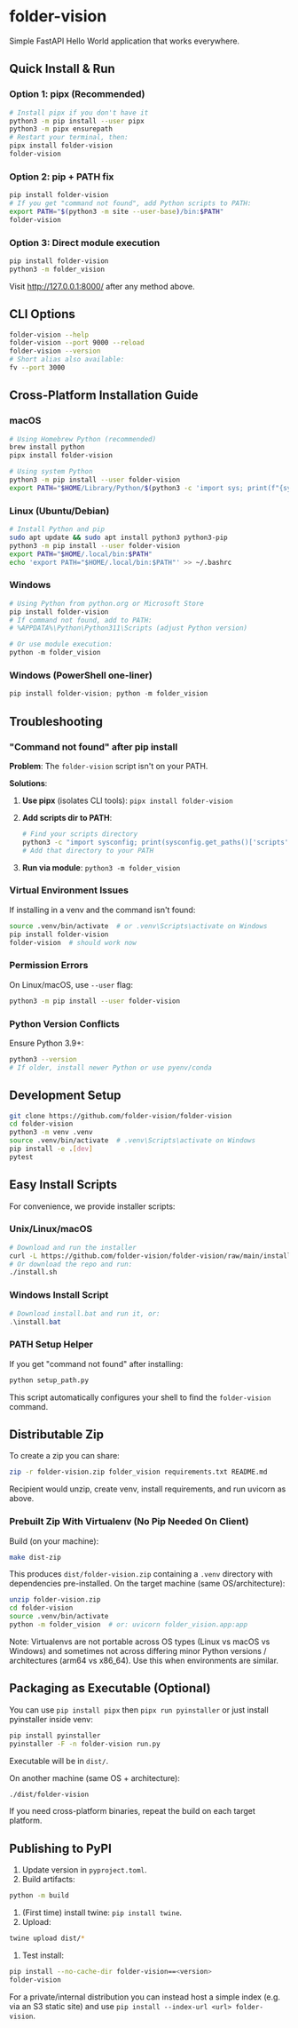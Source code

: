 # folder-vision

Simple FastAPI Hello World application that works everywhere.

## Quick Install & Run

### Option 1: pipx (Recommended)

```bash
# Install pipx if you don't have it
python3 -m pip install --user pipx
python3 -m pipx ensurepath
# Restart your terminal, then:
pipx install folder-vision
folder-vision
```

### Option 2: pip + PATH fix

```bash
pip install folder-vision
# If you get "command not found", add Python scripts to PATH:
export PATH="$(python3 -m site --user-base)/bin:$PATH"
folder-vision
```

### Option 3: Direct module execution

```bash
pip install folder-vision
python3 -m folder_vision
```

Visit <http://127.0.0.1:8000/> after any method above.

## CLI Options

```bash
folder-vision --help
folder-vision --port 9000 --reload
folder-vision --version
# Short alias also available:
fv --port 3000
```

## Cross-Platform Installation Guide

### macOS

```bash
# Using Homebrew Python (recommended)
brew install python
pipx install folder-vision

# Using system Python  
python3 -m pip install --user folder-vision
export PATH="$HOME/Library/Python/$(python3 -c 'import sys; print(f"{sys.version_info.major}.{sys.version_info.minor}")')/bin:$PATH"
```

### Linux (Ubuntu/Debian)

```bash
# Install Python and pip
sudo apt update && sudo apt install python3 python3-pip
python3 -m pip install --user folder-vision
export PATH="$HOME/.local/bin:$PATH"
echo 'export PATH="$HOME/.local/bin:$PATH"' >> ~/.bashrc
```

### Windows

```powershell
# Using Python from python.org or Microsoft Store
pip install folder-vision
# If command not found, add to PATH:
# %APPDATA%\Python\Python311\Scripts (adjust Python version)

# Or use module execution:
python -m folder_vision
```

### Windows (PowerShell one-liner)

```powershell
pip install folder-vision; python -m folder_vision
```

## Troubleshooting

### "Command not found" after pip install

**Problem**: The `folder-vision` script isn't on your PATH.

**Solutions**:

1. **Use pipx** (isolates CLI tools): `pipx install folder-vision`
2. **Add scripts dir to PATH**:

   ```bash
   # Find your scripts directory
   python3 -c "import sysconfig; print(sysconfig.get_paths()['scripts'])"
   # Add that directory to your PATH
   ```

3. **Run via module**: `python3 -m folder_vision`

### Virtual Environment Issues

If installing in a venv and the command isn't found:

```bash
source .venv/bin/activate  # or .venv\Scripts\activate on Windows
pip install folder-vision
folder-vision  # should work now
```

### Permission Errors

On Linux/macOS, use `--user` flag:

```bash
python3 -m pip install --user folder-vision
```

### Python Version Conflicts

Ensure Python 3.9+:

```bash
python3 --version
# If older, install newer Python or use pyenv/conda
```

## Development Setup

```bash
git clone https://github.com/folder-vision/folder-vision
cd folder-vision
python3 -m venv .venv
source .venv/bin/activate  # .venv\Scripts\activate on Windows
pip install -e .[dev]
pytest
```

## Easy Install Scripts

For convenience, we provide installer scripts:

### Unix/Linux/macOS

```bash
# Download and run the installer
curl -L https://github.com/folder-vision/folder-vision/raw/main/install.sh | bash
# Or download the repo and run:
./install.sh
```

### Windows Install Script

```powershell
# Download install.bat and run it, or:
.\install.bat
```

### PATH Setup Helper

If you get "command not found" after installing:

```bash
python setup_path.py
```

This script automatically configures your shell to find the `folder-vision` command.

## Distributable Zip

To create a zip you can share:

```bash
zip -r folder-vision.zip folder_vision requirements.txt README.md
```

Recipient would unzip, create venv, install requirements, and run uvicorn as above.

### Prebuilt Zip With Virtualenv (No Pip Needed On Client)

Build (on your machine):

```bash
make dist-zip
```

This produces `dist/folder-vision.zip` containing a `.venv` directory with dependencies pre-installed. On the target machine (same OS/architecture):

```bash
unzip folder-vision.zip
cd folder-vision
source .venv/bin/activate
python -m folder_vision  # or: uvicorn folder_vision.app:app
```

Note: Virtualenvs are not portable across OS types (Linux vs macOS vs Windows) and sometimes not across differing minor Python versions / architectures (arm64 vs x86_64). Use this when environments are similar.

## Packaging as Executable (Optional)

You can use `pip install pipx` then `pipx run pyinstaller` or just install pyinstaller inside venv:

```bash
pip install pyinstaller
pyinstaller -F -n folder-vision run.py
```

Executable will be in `dist/`.

On another machine (same OS + architecture):

```bash
./dist/folder-vision
```

If you need cross-platform binaries, repeat the build on each target platform.

## Publishing to PyPI

1. Update version in `pyproject.toml`.
2. Build artifacts:

```bash
python -m build
```

1. (First time) install twine: `pip install twine`.
1. Upload:

```bash
twine upload dist/*
```

1. Test install:

```bash
pip install --no-cache-dir folder-vision==<version>
folder-vision
```

For a private/internal distribution you can instead host a simple index (e.g. via an S3 static site) and use `pip install --index-url <url> folder-vision`.
